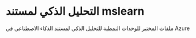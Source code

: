 # التحليل الذكي لمستند mslearn
ملفات المختبر للوحدات النمطية للتحليل الذكي لمستند الذكاء الاصطناعي في Azure
